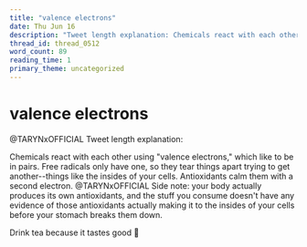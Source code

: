 ```yaml
---
title: "valence electrons"
date: Thu Jun 16
description: "Tweet length explanation: Chemicals react with each other using 'valence electrons,' which like to be in pairs."
thread_id: thread_0512
word_count: 89
reading_time: 1
primary_theme: uncategorized
---
```


# valence electrons

@TARYNxOFFICIAL Tweet length explanation:

Chemicals react with each other using "valence electrons," which like to be in pairs. Free radicals only have one, so they tear things apart trying to get another--things like the insides of your cells. Antioxidants calm them with a second electron. @TARYNxOFFICIAL Side note: your body actually produces its own antioxidants, and the stuff you consume doesn't have any evidence of those antioxidants actually making it to the insides of your cells before your stomach breaks them down.

Drink tea because it tastes good 🤷